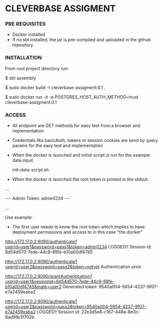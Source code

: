 # CLEVERBASE ASSIGMENT


### PRE REQUISITES

- Docker installed
- If no sbt installed, the jar is pre-compiled and uploaded in the github repository

### INSTALLATION 

From root project directory run:

$ sbt assembly

$ sudo docker build -t cleverbase-assigment:0.1 .

$ sudo docker run -it -e POSTGRES_HOST_AUTH_METHOD=trust cleverbase-assigment:0.1

### ACCESS

- All endpoint are GET methods for easy test from a browser and implementation
- Credentials like basicAuth, tokens or session cookies are send by query params for the easy test and implementation

- When the docker is launched and initial script is run for the example data input:

  init-data-script.sh

- When the docker is launched the root token is printed in the stdout:

...

 --- Admin Token: admin1234 --- 

...

Use example: 

- The first user needs to know the root token which implies to have deployment permissions and access to in this case "the docker"

http://172.17.0.2:9090/authenticate?userid=user1&password=pass1&token=admin1234
LOGGED!! Session id: 8d54d570-7ede-44c9-89fe-b10a00df4745

http://172.17.0.2:9090/authenticate?userid=user2&password=pass2&token=notyet
Authentication error

http://172.17.0.2:9090/grantAuthentication?userid=user1&sessionid=8d54d570-7ede-44c9-89fe-b10a00df4745&mate=user2
Generated token: 9540a004-5654-4237-9f07-e7a2459eaba2

http://172.17.0.2:9090/authenticate?userid=user2&password=pass2&token=9540a004-5654-4237-9f07-e7a2459eaba2
LOGGED!! Session id: 22e3d5e6-c167-448a-8e3c-8ad9fb3f702b


